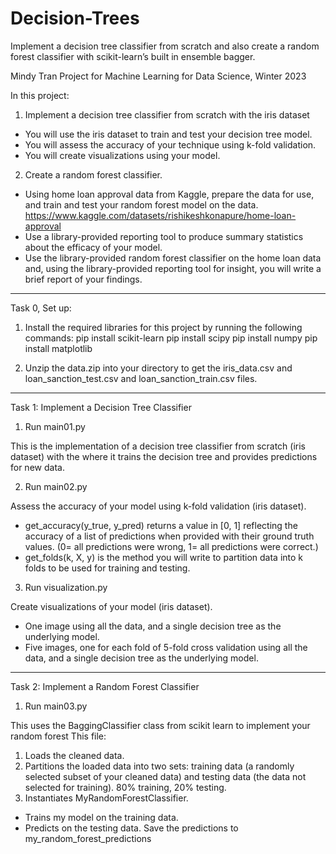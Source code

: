# Decision-Trees
Implement a decision tree classifier from scratch and also create a random forest classifier with scikit-learn’s built in ensemble bagger.


Mindy Tran
Project for Machine Learning for Data Science, Winter 2023

In this project:
1. Implement a decision tree classifier from scratch with the iris dataset
* You will use the iris dataset to train and test your decision tree model.
* You will assess the accuracy of your technique using k-fold validation.
* You will create visualizations using your model.

2. Create a random forest classifier.
* Using home loan approval data from Kaggle, prepare the data for use, and train and test your random forest model on the data.
https://www.kaggle.com/datasets/rishikeshkonapure/home-loan-approval
* Use a library-provided reporting tool to produce summary statistics about the efficacy of your model.
* Use the library-provided random forest classifier on the home loan data and, using the library-provided reporting tool for insight, you will write a brief report of your findings.



*********************************************************************************
Task 0, Set up:

1. Install the required libraries for this project by running the following commands:
pip install scikit-learn
pip install scipy
pip install numpy
pip install matplotlib

2. Unzip the data.zip into your directory to get the iris_data.csv and loan_sanction_test.csv and loan_sanction_train.csv files.


*********************************************************************************
Task 1: Implement a Decision Tree Classifier

1. Run main01.py

This is the implementation of a decision tree classifier from scratch (iris dataset) with the where it trains the decision tree and provides predictions for new data.

2. Run main02.py

Assess the accuracy of your model using k-fold validation (iris dataset).
* get_accuracy(y_true, y_pred) returns a value in [0, 1] reflecting the accuracy of a list of predictions when provided with their ground truth values. (0= all predictions were wrong, 1= all predictions were correct.) 
* get_folds(k, X, y) is the method you will write to partition data into k folds to be used for training and testing. 

3. Run visualization.py

Create visualizations of your model (iris dataset).
* One image using all the data, and a single decision tree as the underlying model.
* Five images, one for each fold of 5-fold cross validation using all the data, and a single decision tree as the underlying model.


*********************************************************************************
Task 2: Implement a Random Forest Classifier

1. Run main03.py

This uses the BaggingClassifier class from scikit learn to implement your random forest
This file:

1. Loads the cleaned data.
2. Partitions the loaded data into two sets: training data (a randomly selected subset of your cleaned
data) and testing data (the data not selected for training). 80% training, 20% testing.
3. Instantiates MyRandomForestClassifier.
* Trains my model on the training data.
* Predicts on the testing data. Save the predictions to my_random_forest_predictions
